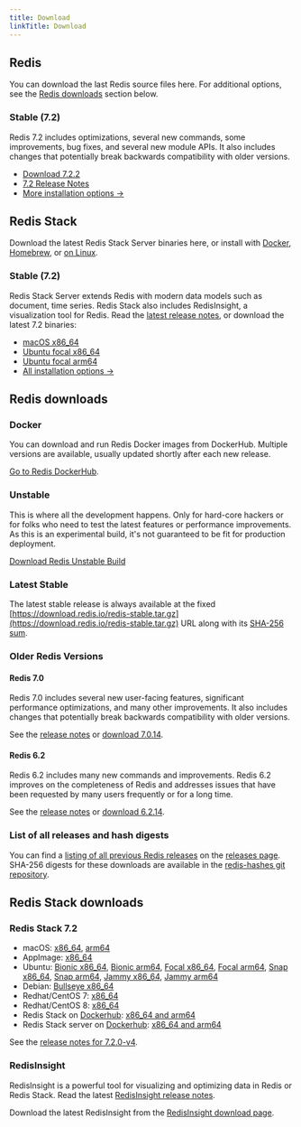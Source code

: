 ```yaml
---
title: Download
linkTitle: Download
---
```

<div class="download-cards">
<div id="download-redis">

## Redis

You can download the last Redis source files here. For additional options, see the [Redis downloads](#redis-downloads) section below.

### Stable (7.2)

Redis 7.2 includes optimizations, several new commands, some improvements, bug fixes, and several new module APIs. It also includes changes that potentially break backwards compatibility with older versions.

* [Download 7.2.2](https://github.com/redis/redis/archive/7.2.2.tar.gz)
* [7.2 Release Notes](https://raw.githubusercontent.com/redis/redis/7.2/00-RELEASENOTES)
* [More installation options ->](#redis-downloads)

</div>

<div id="download-redis-stack">

## Redis Stack

Download the latest Redis Stack Server binaries here, or install with [Docker](/docs/install/install-stack/docker/), [Homebrew](/docs/stack/get-started/install/mac-os), or [on Linux](/docs/stack/get-started/install/linux).

### Stable (7.2)

Redis Stack Server extends Redis with modern data models such as document, time series. Redis Stack also includes RedisInsight, a visualization tool for Redis. Read the [latest release notes](https://github.com/redis-stack/redis-stack/releases/tag/v7.2.0-v4), or download the latest 7.2 binaries:

* [macOS x86_64](https://packages.redis.io/redis-stack/redis-stack-server-7.2.0-v4.catalina.x86_64.zip)
* [Ubuntu focal x86_64](https://packages.redis.io/redis-stack/redis-stack-server-7.2.0-v4.focal.x86_64.tar.gz)
* [Ubuntu focal arm64](https://packages.redis.io/redis-stack/redis-stack-server-7.2.0-v4.focal.arm64.tar.gz)
* [All installation options ->](#redis-stack-downloads)
</div>
</div>

<div id="download-details">

## Redis downloads

### Docker

You can download and run Redis Docker images from DockerHub. Multiple versions are available, usually updated shortly after each new release.

[Go to Redis DockerHub](https://hub.docker.com/_/redis).

### Unstable

This is where all the development happens. Only for hard-core hackers or for folks who need to test the latest features or performance improvements. As this is an experimental build, it's not guaranteed to be fit for production deployment.

[Download Redis Unstable Build](https://github.com/redis/redis/archive/unstable.tar.gz)

### Latest Stable

The latest stable release is always available at the fixed [https://download.redis.io/redis-stable.tar.gz](https://download.redis.io/redis-stable.tar.gz) URL along with its [SHA-256 sum](https://download.redis.io/redis-stable.tar.gz.SHA256SUM).

### Older Redis Versions

#### Redis 7.0

Redis 7.0 includes several new user-facing features, significant performance optimizations, and many other improvements. It also includes changes that potentially break backwards compatibility with older versions.

See the [release notes](https://raw.githubusercontent.com/redis/redis/7.0/00-RELEASENOTES) or [download 7.0.14](https://download.redis.io/releases/redis-7.0.14.tar.gz).

#### Redis 6.2

Redis 6.2 includes many new commands and improvements. Redis 6.2 improves on the completeness of Redis and addresses issues that have been requested by many users frequently or for a long time.

See the [release notes](https://raw.githubusercontent.com/redis/redis/6.2/00-RELEASENOTES) or [download 6.2.14](https://download.redis.io/releases/redis-6.2.14.tar.gz).


### List of all releases and hash digests

You can find a [listing of all previous Redis releases](https://download.redis.io/releases/) on the [releases page](https://download.redis.io/releases/). SHA-256 digests for these downloads are available in the [redis-hashes git repository](https://github.com/redis/redis-hashes/).

## Redis Stack downloads

### Redis Stack 7.2

* macOS: [x86_64](https://packages.redis.io/redis-stack/redis-stack-server-7.2.0-v4.catalina.x86_64.zip), [arm64](https://packages.redis.io/redis-stack/redis-stack-server-7.2.0-v4.monterey.arm64.zip)
* AppImage: [x86_64](https://packages.redis.io/redis-stack/redis-stack-server-7.2.0-v4-x86_64.AppImage)
* Ubuntu: [Bionic x86_64](https://packages.redis.io/redis-stack/redis-stack-server-7.2.0-v4.bionic.x86_64.tar.gz), [Bionic arm64](https://packages.redis.io/redis-stack/redis-stack-server-7.2.0-v4.bionic.arm64.tar.gz), [Focal x86_64](https://packages.redis.io/redis-stack/redis-stack-server-7.2.0-v4.focal.x86_64.tar.gz), [Focal arm64](https://packages.redis.io/redis-stack/redis-stack-server-7.2.0-v4.focal.arm64.tar.gz), [Snap x86_64](https://packages.redis.io/redis-stack/redis-stack-server-7.2.0-v4.x86_64.snap), [Snap arm64](https://packages.redis.io/redis-stack/redis-stack-server-7.2.0-v4.arm64.snap), [Jammy x86_64](https://packages.redis.io/redis-stack/redis-stack-server-7.2.0-v4.jammy.x86_64.tar.gz), [Jammy arm64](https://packages.redis.io/redis-stack/redis-stack-server-7.2.0-v4.jammy.arm64.tar.gz)
* Debian: [Bullseye x86_64](https://packages.redis.io/redis-stack/redis-stack-server-7.2.0-v4.bullseye.x86_64.tar.gz)
* Redhat/CentOS 7: [x86_64](https://packages.redis.io/redis-stack/redis-stack-server-7.2.0-v4.rhel7.x86_64.tar.gz)
* Redhat/CentOS 8: [x86_64](https://packages.redis.io/redis-stack/redis-stack-server-7.2.0-v4.rhel8.x86_64.tar.gz)
* Redis Stack on [Dockerhub](https://hub.docker.com/u/redis): [x86_64 and arm64](https://hub.docker.com/r/redis/redis-stack)
* Redis Stack server on [Dockerhub](https://hub.docker.com/u/redis): [x86_64 and arm64](https://hub.docker.com/r/redis/redis-stack-server)

See the [release notes for 7.2.0-v4](https://github.com/redis-stack/redis-stack/releases/tag/v7.2.0-v4).

### RedisInsight

RedisInsight is a powerful tool for visualizing and optimizing data in Redis or Redis Stack. Read the latest [RedisInsight release notes](https://github.com/RedisInsight/RedisInsight/releases).

Download the latest RedisInsight from the [RedisInsight download page](https://redis.com/redis-enterprise/redis-insight/).

</div>
